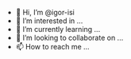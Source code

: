 - 👋 Hi, I’m @igor-isi
- 👀 I’m interested in ...
- 🌱 I’m currently learning ...
- 💞️ I’m looking to collaborate on ...
- 📫 How to reach me ...

<!---
igor-isi/igor-isi is a ✨ special ✨ repository because its `README.md` (this file) appears on your GitHub profile.
You can click the Preview link to take a look at your changes.
--->
